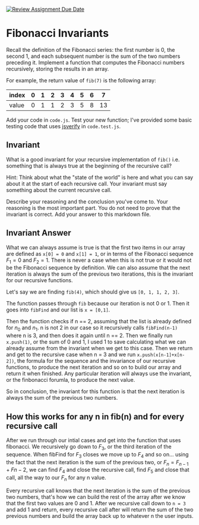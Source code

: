 [![Review Assignment Due Date](https://classroom.github.com/assets/deadline-readme-button-24ddc0f5d75046c5622901739e7c5dd533143b0c8e959d652212380cedb1ea36.svg)](https://classroom.github.com/a/rzkZS2Jf)
# Fibonacci Invariants

Recall the definition of the Fibonacci series: the first number is 0, the second
1, and each subsequent number is the sum of the two numbers preceding it.
Implement a function that computes the Fibonacci numbers recursively, storing
the results in an array.

For example, the return value of `fib(7)` is the following array:

| index |  0  |  1  |  2  |  3  |  4  |  5  |  6  |  7  |
| ----- | --- | --- | --- | --- | --- | --- | --- | --- |
| value |  0  |  1  |  1  |  2  |  3  |  5  |  8  |  13 |

Add your code in `code.js`. Test your new function; I've provided some basic
testing code that uses [jsverify](https://jsverify.github.io/) in
`code.test.js`.

## Invariant

What is a good invariant for your recursive implementation of `fib()`
i.e. something that is always true at the beginning of the recursive call?

Hint: Think about what the "state of the world" is here and what you can say
about it at the start of each recursive call. Your invariant must say something
about the current recursive call.

Describe your reasoning and the conclusion you've come to. Your reasoning is the
most important part. You do not need to prove that the invariant is correct. Add
your answer to this markdown file.

## Invariant Answer

What we can always assume is true is that the first two items in our array are defined as `x[0] = 0` and `x[1] = 1`, or in terms of the Fibonacci sequence $F_1 = 0$ and $F_2 = 1$. There is never a case when this is not true or it would not be the Fibonacci sequence by definition. We can also assume that the next iteration is always the sum of the previous two iterations, this is the invariant for our recursive functions. 

Let's say we are finding `fib(4)`, which should give us `[0, 1, 1, 2, 3]`.

The function passes through `fib` because our iteration is not 0 or 1. Then it goes into `fibFind` and our list is `x = [0,1]`. 

Then the function checks if n == 2, assuming that the list is already defined for $n_0$ and $n_1$. n is not 2 in our case so it recursively calls `fibFind(n-1)` where n is 3, and then does it again until n == 2. Then we finally run `x.push(1)`, or the sum of 0 and 1, I used 1 to save calculating what we can already assume from the invariant when we get to this case. Then we return and get to the recursive case when n = 3 and we run `x.push(x[n-1]+x[n-2])`, the formula for the sequence and the invariance of our recursive functions, to produce the next iteration and so on to build our array and return it when finished. Any particular iteration will always use the invariant, or the finbonacci forumla, to produce the next value.

So in conclusion, the invariant for this function is that the next iteration is always the sum of the previous two numbers. 

## How this works for any n in fib(n) and for every recursive call

After we run through our intial cases and get into the function that uses fibonacci. We recursively go down to $F_3$, or the third iteration of the sequence. When fibFind for $F_3$ closes we move up to $F_4$ and so on... using the fact that the next iteration is the sum of the previous two, or $F_n = F_{n-1} + F{n-2}$, we can find $F_4$ and close the recursive call, find $F_5$ and close that call, all the way to our $F_n$ for any n value. 

Every recursive call knows that the next iteration is the sum of the previous two numbers, that's how we can build the rest of the array after we know that the first two values are 0 and 1. After we recursive call down to `n = 3` and add 1 and return, every recursive call after will return the sum of the two previous numbers and build the array back up to whatever n the user inputs. 
